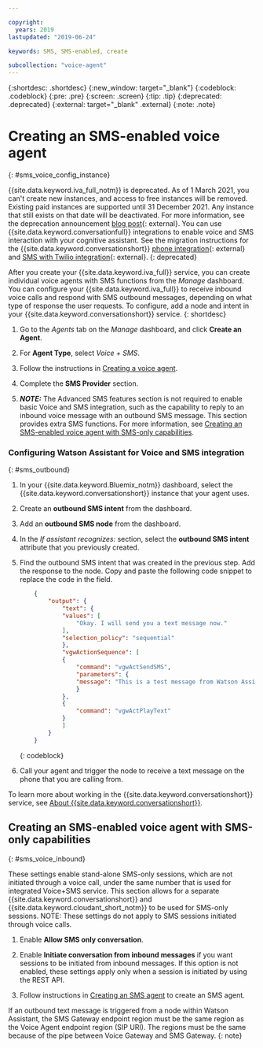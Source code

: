 ```yaml
---

copyright:
  years: 2019
lastupdated: "2019-06-24"

keywords: SMS, SMS-enabled, create

subcollection: "voice-agent"
---
```


{:shortdesc: .shortdesc}
{:new_window: target="_blank"}
{:codeblock: .codeblock}
{:pre: .pre}
{:screen: .screen}
{:tip: .tip}
{:deprecated: .deprecated}
{:external: target="_blank" .external}
{:note: .note}

# Creating an SMS-enabled voice agent
{: #sms_voice_config_instance}

{{site.data.keyword.iva_full_notm}} is deprecated. As of 1 March 2021, you can't create new instances, and access to free instances will be removed. Existing paid instances are supported until 31 December 2021. Any instance that still exists on that date will be deactivated. For more information, see the deprecation announcement [blog post](https://community.ibm.com/community/user/watsonapps/blogs/mitch-mason1/2021/02/08/announcing-voice-agent-with-watson-deprecation){: external}. You can use {{site.data.keyword.conversationfull}} integrations to enable voice and SMS interaction with your cognitive assistant. See the migration instructions for the {{site.data.keyword.conversationshort}} [phone integration](/docs/assistant?topic=assistant-deploy-phone#deploy-phone-migrate-from-va){: external} and [SMS with Twilio integration](/docs/assistant?topic=assistant-deploy-sms#deploy-sms-migrate-from-va){: external}.
{: deprecated}

After you create your {{site.data.keyword.iva_full}} service, you can create individual voice agents with SMS functions from the _Manage_ dashboard. You can configure your {{site.data.keyword.iva_full}} to receive inbound voice calls and respond with SMS outbound messages, depending on what type of response the user requests. To configure, add a node and intent in your {{site.data.keyword.conversationshort}} service.
{: shortdesc}


1. Go to the _Agents_ tab on the _Manage_ dashboard, and click **Create an Agent**.

1. For **Agent Type**, select _Voice + SMS_.

1. Follow the instructions in [Creating a voice agent](/docs/voice-agent?topic=voice-agent-config_instance).

1. Complete the **SMS Provider** section.

1. _**NOTE:**_ The Advanced SMS features section is not required to enable basic Voice and SMS integration, such as the capability to reply to an inbound voice message with an outbound SMS message. This section provides extra SMS functions. For more information, see [Creating an SMS-enabled voice agent with SMS-only capabilities](/docs/voice-agent?topic=voice-agent-sms_voice_config_instance#sms_voice_inbound).

### Configuring Watson Assistant for Voice and SMS integration
{: #sms_outbound}

1. In your {{site.data.keyword.Bluemix_notm}} dashboard, select the {{site.data.keyword.conversationshort}} instance that your agent uses.

1. Create an **outbound SMS intent** from the dashboard.

1. Add an **outbound SMS node** from the dashboard.

1. In the _If assistant recognizes:_ section, select the **outbound SMS intent** attribute that you previously created.

1. Find the outbound SMS intent that was created in the previous step. Add the response to the node. Copy and paste the following code snippet to replace the code in the field.

    ```json
        {
            "output": {
                "text": {
                "values": [
                    "Okay. I will send you a text message now."
                ],
                "selection_policy": "sequential"
                },
                "vgwActionSequence": [
                {
                    "command": "vgwActSendSMS",
                    "parameters": {
                    "message": "This is a test message from Watson Assistant"
                    }
                },
                {
                    "command": "vgwActPlayText"
                }
                ]
            }
        }
    ```
    {: codeblock}

1. Call your agent and trigger the node to receive a text message on the phone that you are calling from. 

To learn more about working in the {{site.data.keyword.conversationshort}} service, see [About {{site.data.keyword.conversationshort}}](/docs/assistant?topic=assistant-index).

## Creating an SMS-enabled voice agent with SMS-only capabilities
{: #sms_voice_inbound}

These settings enable stand-alone SMS-only sessions, which are not initiated through a voice call, under the same number that is used for integrated Voice+SMS service. This section allows for a separate {{site.data.keyword.conversationshort}} and {{site.data.keyword.cloudant_short_notm}} to be used for SMS-only sessions. NOTE: These settings do not apply to SMS sessions initiated through voice calls.

1. Enable **Allow SMS only conversation**.

1. Enable **Initiate conversation from inbound messages** if you want sessions to be initiated from inbound messages. If this option is not enabled, these settings apply only when a session is initiated by using the REST API.

1. Follow instructions in [Creating an SMS agent](/docs/voice-agent?topic=voice-agent-sms_config_instance) to create an SMS agent.


If an outbound text message is triggered from a node within Watson Assistant, the SMS Gateway endpoint region must be the same region as the Voice Agent endpoint region (SIP URI). The regions must be the same because of the pipe between Voice Gateway and SMS Gateway.
{: note}

